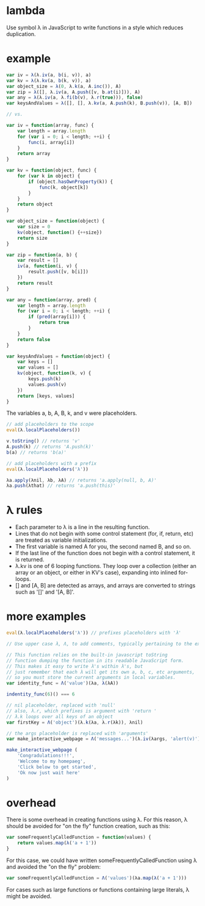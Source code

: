 # lambda
Use symbol λ in JavaScript to write functions in a style which reduces duplication.

# example
~~~JavaScript
var iv = λ(λ.iv(a, b(i, v)), a)
var kv = λ(λ.kv(a, b(k, v)), a)
var object_size = λ(0, λ.k(a, A.inc()), A)
var zip = λ([], λ.iv(a, A.push([v, b.at(i)])), A)
var any = λ(λ.iv(a, λ.fi(b(v), λ.r(true))), false)
var keysAndValues = λ([], [], λ.kv(a, A.push(k), B.push(v)), [A, B])

// vs.

var iv = function(array, func) {
	var length = array.length
	for (var i = 0; i < length; ++i) {
		func(i, array[i])
	}
	return array
}

var kv = function(object, func) {
	for (var k in object) {
		if (object.hasOwnProperty(k)) {
			func(k, object[k])
		}
	}
	return object
}

var object_size = function(object) {
	var size = 0
	kv(object, function() {++size})
	return size
}

var zip = function(a, b) {
	var result = []
	iv(a, function(i, v) {
		result.push([v, b[i]])
	})
	return result
}

var any = function(array, pred) {
	var length = array.length
	for (var i = 0; i < length; ++i) {
		if (pred(array[i])) {
			return true
		}
	}
	return false
}

var keysAndValues = function(object) {
	var keys = []
	var values = []
	kv(object, function(k, v) {
		keys.push(k)
		values.push(v)
	})
	return [keys, values]
}
~~~
The variables a, b, A, B, k, and v were placeholders.
~~~JavaScript
// add placeholders to the scope
eval(λ.localPlaceholders())

v.toString() // returns 'v'
A.push(k) // returns 'A.push(k)'
b(a) // returns 'b(a)'

// add placeholders with a prefix
eval(λ.localPlaceholders('λ'))

λa.apply(λnil, λb, λA) // returns 'a.apply(null, b, A)'
λa.push(λthat) // returns 'a.push(this)'
~~~
# λ rules
- Each parameter to λ is a line in the resulting function.
- Lines that do not begin with some control statement (for, if, return, etc) are treated as variable initializations.
- The first variable is named A for you, the second named B, and so on.
- If the last line of the function does not begin with a control statement, it is returned.
- λ.kv is one of 6 looping functions. They loop over a collection (either an array or an object, or either in KV's case), expanding into inlined for-loops.
- [] and [A, B] are detected as arrays, and arrays are converted to strings such as '[]' and '[A, B]'.

# more examples
~~~JavaScript
eval(λ.localPlaceholders('λ')) // prefixes placeholders with 'λ'

// Use upper case λ, Λ, to add comments, typically pertaining to the expected arguments

// This function relies on the built-in javascript toString
// function dumping the function in its readable JavaScript form.
// This makes it easy to write λ's within λ's, but
// just remember that each λ will get its own a, b, c, etc arguments,
// so you must store the current arguments in local variables.
var identity_func = Λ('value')(λa, λ(λA))

indentity_func(6)() === 6

// nil placeholder, replaced with 'null'
// also, λ.r, which prefixes is argument with 'return '
// λ.k loops over all keys of an object
var firstKey = Λ('object')(λ.k(λa, λ.r(λk)), λnil)

// the args placeholder is replaced with 'arguments'
var make_interactive_webpage = Λ('messages...')(λ.iv(λargs, 'alert(v)'))

make_interactive_webpage (
	'Congradulations!!!',
	'Welcome to my homepaeg',
	'Click below to get started',
	'Ok now just wait here'
)
~~~

# overhead
There is some overhead in creating functions using λ. For this reason, λ should be avoided for "on the fly" function creation, such as this:
~~~JavaScript
var someFrequentlyCalledFunction = function(values) {
	return values.map(λ('a + 1'))
}
~~~
For this case, we could have written someFrequentlyCalledFunction using λ and avoided the "on the fly" problem:
~~~JavaScript
var someFrequentlyCalledFunction = Λ('values')(λa.map(λ('a + 1')))
~~~
For cases such as large functions or functions containing large literals, λ might be avoided.
